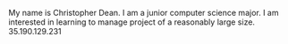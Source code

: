 My name is Christopher Dean. I am a junior computer science major. I am interested in learning to manage project of a reasonably large size.
35.190.129.231
